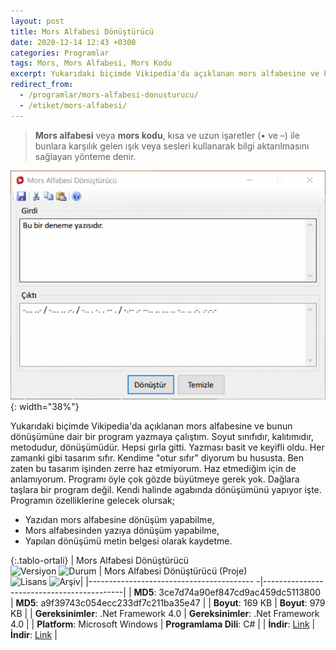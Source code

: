 ```yaml
---
layout: post
title: Mors Alfabesi Dönüştürücü
date: 2020-12-14 12:43 +0300
categories: Programlar
tags: Mors, Mors Alfabesi, Mors Kodu
excerpt: Yukarıdaki biçimde Vikipedia'da açıklanan mors alfabesine ve bunun dönüşümüne dair bir program yazmaya çalıştım. Soyut sınıfıdır, kalıtımıdır, metodudur, dönüşümüdür. Hepsi gırla gitti. Yazması basit ve keyifli oldu. Her zamanki gibi tasarım sıfır. Kendime "otur sıfır" diyorum bu hususta...
redirect_from:
  - /programlar/mors-alfabesi-donusturucu/
  - /etiket/mors-alfabesi/
---
```

> **Mors alfabesi** veya **mors kodu**, kısa ve uzun işaretler (• ve –) ile bunlara karşılık gelen ışık veya sesleri kullanarak bilgi aktarılmasını sağlayan yönteme denir.

![mors-alfabesi-donusturucu](/images/programlar/mors-alfabesi-donusturucu.png){: width="38%"}

Yukarıdaki biçimde Vikipedia'da açıklanan mors alfabesine ve bunun dönüşümüne dair bir program yazmaya çalıştım. Soyut sınıfıdır, kalıtımıdır, metodudur, dönüşümüdür. Hepsi gırla gitti. Yazması basit ve keyifli oldu. Her zamanki gibi tasarım sıfır. Kendime "otur sıfır" diyorum bu hususta. Ben zaten bu tasarım işinden zerre haz etmiyorum. Haz etmediğim için de anlamıyorum. Programı öyle çok gözde büyütmeye gerek yok. Dağlara taşlara bir program değil. Kendi halinde agabında dönüşümünü yapıyor işte. Programın özelliklerine gelecek olursak;

- Yazıdan mors alfabesine dönüşüm yapabilme,
- Mors alfabesinden yazıya dönüşüm yapabilme,
- Yapılan dönüşümü metin belgesi olarak kaydetme.

{:.tablo-ortali}
| Mors Alfabesi Dönüştürücü <br>![Versiyon](https://img.shields.io/badge/Versiyon-1.02-blueviolet.svg?style=flat) ![Durum](https://img.shields.io/badge/Durum-Çalışıyor-success.svg?style=flat) | Mors Alfabesi Dönüştürücü (Proje)<br>![Lisans](https://img.shields.io/badge/Lisans-MIT-blue.svg?style=flat) ![Arşiv](https://img.shields.io/badge/Arşiv-orange.svg?style=flat)|
|----------------------------------------- -|-------------------------------------------|
| **MD5**: 3ce7d74a90ef847cd9ac459dc5113800 | **MD5**: a9f39743c054ecc233df7c211ba35e47 | 
| **Boyut**: 169 KB                       | **Boyut**: 979 KB                         |
| **Gereksinimler**: .Net Framework 4.0     | **Gereksinimler**: .Net Framework 4.0     |
| **Platform**: Microsoft Windows           | **Programlama Dili**: C#                  |
| **İndir**: [Link](https://www.dropbox.com/s/h5jx31i9zr00zvt/mors-alfabesi-donusturucu.zip?dl=1)  | **İndir**: [Link](https://www.dropbox.com/s/oox85t91m8789re/mors-alfabesi-donusturucu-proje.zip?dl=1) |